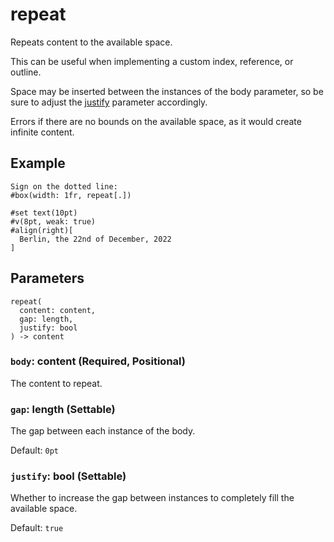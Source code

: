 # repeat

Repeats content to the available space.

This can be useful when implementing a custom index, reference, or outline.

Space may be inserted between the instances of the body parameter, so be sure to adjust the [justify](/docs/reference/layout/repeat/#parameters-justify) parameter accordingly.

Errors if there are no bounds on the available space, as it would create infinite content.

## Example

```typst
Sign on the dotted line:
#box(width: 1fr, repeat[.])

#set text(10pt)
#v(8pt, weak: true)
#align(right)[
  Berlin, the 22nd of December, 2022
]
```

## Parameters

```
repeat(
  content: content,
  gap: length,
  justify: bool
) -> content
```

### `body`: content (Required, Positional)

The content to repeat.

### `gap`: length (Settable)

The gap between each instance of the body.

Default: `0pt`

### `justify`: bool (Settable)

Whether to increase the gap between instances to completely fill the available space.

Default: `true`
